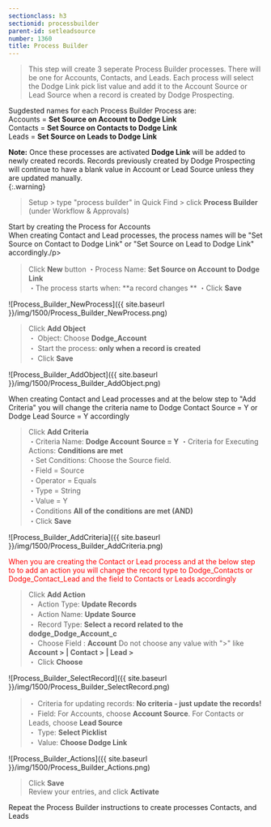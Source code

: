 ```yaml
---
sectionclass: h3
sectionid: processbuilder
parent-id: setleadsource
number: 1360
title: Process Builder
---
```

>This step will create 3 seperate Process Builder processes.  There will be one for Accounts, Contacts, and Leads.  Each process will select the Dodge Link pick list value and add it to the Account Source or Lead Source when a record is created by Dodge Prospecting. 

Sugdested names for each Process Builder Process are:
<br>Accounts = **Set Source on Account to Dodge Link** 
<br>Contacts = **Set Source on Contacts to Dodge Link**
<br>Leads = **Set Source on Leads to Dodge Link** 

**Note:**  Once these processes are activated **Dodge Link** will be added to newly created records. Records previously created by Dodge Prospecting will continue to have a blank value in Account or Lead Source unless they are updated manually.  
{:.warning}

>Setup > type "process builder" in Quick Find > click **Process Builder** (under Workflow & Approvals)  

><p style="color:red">
Start by creating the Process for Accounts<br>
When creating Contact and Lead processes, the process names will be "Set Source on Contact to Dodge Link" or "Set Source on Lead to Dodge Link" accordingly./p>
  
>Click **New** button
  ・Process Name: **Set Source on Account to Dodge Link**  
  ・The process starts when: **a record changes **
  ・Click **Save**  
  
![Process_Builder_NewProcess]({{ site.baseurl }}/img/1500/Process_Builder_NewProcess.png)  

>Click **Add Object**  
  ・    Object: Choose **Dodge_Account**   
  ・    Start the process: **only when a record is created**    
  ・    Click **Save**  

![Process_Builder_AddObject]({{ site.baseurl }}/img/1500/Process_Builder_AddObject.png)

><p style="color:red">
 When creating Contact and Lead processes and at the below step to "Add Criteria" you will change the criteria name to Dodge Contact Source = Y or Dodge Lead Source = Y accordingly</p>

>Click **Add Criteria**   
  ・Criteria Name: **Dodge Account Source = Y** 
  ・Criteria for Executing Actions: **Conditions are met**  
  ・Set Conditions: Choose the Source field.  
      ・Field = Source   
      ・Operator = Equals  
      ・Type = String  
      ・Value = Y  
  ・Conditions **All of the conditions are met (AND)**  
  ・Click **Save**  

![Process_Builder_AddCriteria]({{ site.baseurl }}/img/1500/Process_Builder_AddCriteria.png)

<p style="color:red">
When you are creating the Contact or Lead process and at the below step to to add an action you will change the record type to Dodge_Contacts or Dodge_Contact_Lead and the field to Contacts or Leads accordingly</p>
  
>Click **Add Action**  
  ・    Action Type: **Update Records**  
  ・    Action Name: **Update Source**  
  ・    Record Type: **Select a record related to the dodge_Dodge_Account_c**  
  ・    Choose Field : **Account**  Do not choose any value with ">" like **Account > | Contact > | Lead >**  
  ・    Click **Choose**  

![Process_Builder_SelectRecord]({{ site.baseurl }}/img/1500/Process_Builder_SelectRecord.png)  

>  ・   Criteria for updating records: **No criteria - just update the records!**  
  ・    Field: For Accounts, choose **Account Source**.  For Contacts or Leads, choose **Lead Source**  
  ・    Type: **Select Picklist**  
  ・    Value: **Choose Dodge Link**   

![Process_Builder_Actions]({{ site.baseurl }}/img/1500/Process_Builder_Actions.png)

>Click **Save**  
>Review your entries, and click **Activate**  

><p style="color:red">
   Repeat the Process Builder instructions to create processes Contacts, and Leads </p>
  
